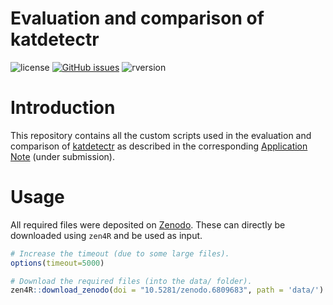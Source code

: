 # Evaluation and comparison of katdetectr

![license](https://img.shields.io/badge/license-GPL--3-blue.svg) [![GitHub issues](https://img.shields.io/github/issues/ErasmusMC-CCBC/katdetectr.svg)]() ![rversion](https://img.shields.io/badge/R%20version-%3E4.1.0-lightgrey.svg)

# Introduction

This repository contains all the custom scripts used in the evaluation and comparison of [katdetectr]('https://github.com/ErasmusMC-CCBC/katdetectr/') as described in the corresponding [Application Note](https://www.google.com) (under submission).

# Usage

All required files were deposited on [Zenodo](link).
These can directly be downloaded using `zen4R` and be used as input.

```R
# Increase the timeout (due to some large files).
options(timeout=5000)

# Download the required files (into the data/ folder).
zen4R::download_zenodo(doi = "10.5281/zenodo.6809683", path = 'data/')
```
